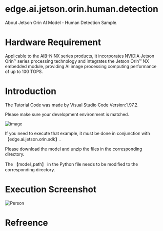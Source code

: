 # edge.ai.jetson.orin.human.detection
About Jetson Orin AI Model - Human Detection Sample.
# Hardware Requirement
Applicable to the AIB-NINX series products, it incorporates NVIDIA Jetson Orin™ series processing technology and integrates the Jetson Orin™ NX embedded module, providing AI image processing computing performance of up to 100 TOPS.
# Introduction
The Tutorial Code was made by Visual Studio Code Version:1.97.2.

Please make sure your development environment is matched.

![image](https://github.com/user-attachments/assets/f98240ab-ebd6-4a4a-b7e1-8de8cac322de)

If you need to execute that example, it must be done in conjunction with【edge.ai.jetson.orin.sdk】.

Please download the model and unzip the files in the corresponding directory. 

The 【model_path】 in the Python file needs to be modified to the corresponding directory.

# Execution Screenshot
![Person](https://github.com/user-attachments/assets/6e26097a-942d-40f2-8153-de9aaba412e4)
# Refreence
